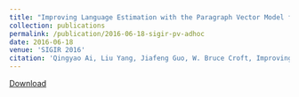 ```yaml
---
title: "Improving Language Estimation with the Paragraph Vector Model for Ad-hoc Retrieval"
collection: publications
permalink: /publication/2016-06-18-sigir-pv-adhoc
date: 2016-06-18
venue: 'SIGIR 2016'
citation: 'Qingyao Ai, Liu Yang, Jiafeng Guo, W. Bruce Croft, Improving Language Estimation with the Paragraph Vector Model for Ad-hoc Retrieval, In Proceedings of  the 39th Annual ACM SIGIR Conference on Research and Development in Information Retrieval (SIGIR 2016). Pisa, Italy. July 18-10, 2016. Short Paper.'
---
```


<a href='https://ciir-publications.cs.umass.edu/pub/web/getpdf.php?id=1227'>Download</a>
